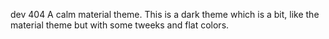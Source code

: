 dev 404
A calm material theme. This is a dark theme which is a
bit, like the material theme but with some tweeks and
flat colors.
